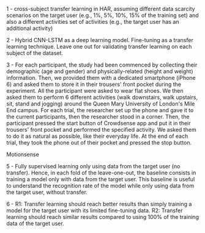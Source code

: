 1 - cross-subject transfer learning in HAR, assuming different data scarcity scenarios on the target user (e.g., 1%, 5%, 10%, 15% of the training set) and also a different activities set of activities (e.g., the target user has an additional activity)

2 - Hybrid CNN-LSTM as a deep learning model. Fine-tuning as a transfer learning technique. 
Leave one out for validating transfer learning on each subject of the dataset.  

3 - For each participant, the study had been commenced by collecting their demographic (age and gender) and physically-related (height and weight) information. Then, we provided them with a dedicated smartphone (iPhone 6) and asked them to store it in their trousers' front pocket during the experiment. All the participant were asked to wear flat shoes. We then asked them to perform 6 different activities (walk downstairs, walk upstairs, sit, stand and jogging) around the Queen Mary University of London's Mile End campus. For each trial, the researcher set up the phone and gave it to the current participants, then the researcher stood in a corner. Then, the participant pressed the start button of Crowdsense app and put it in their trousers' front pocket and performed the specified activity. We asked them to do it as natural as possible, like their everyday life. At the end of each trial, they took the phone out of their pocket and pressed the stop button.

Motionsense

5 - Fully supervised learning only using data from the target user (no transfer).
Hence, in each fold of the leave-one-out, the baseline consists in training a model only with data from the target user.
This baseline is useful to understand the recognition rate of the model while only using data from the target user, without transfer.
 
6 - R1: Transfer learning should reach better results than simply training a model for the target user with its limited fine-tuning data. 
R2: Transfer learning should reach similar results compared to using 100% of the training data of the target user.